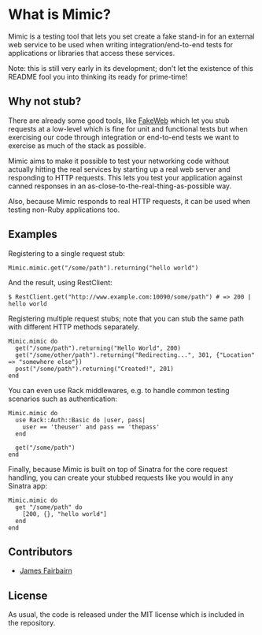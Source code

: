 # What is Mimic?
Mimic is a testing tool that lets you set create a fake stand-in for an external web service to be used when writing integration/end-to-end tests for applications or libraries that access these services.

Note: this is still very early in its development; don't let the existence of this README fool you into thinking its ready for prime-time!

## Why not stub?
There are already some good tools, like [FakeWeb](http://fakeweb.rubyforge.org/) which let you stub requests at a low-level which is fine for unit and functional tests but when exercising our code through integration or end-to-end tests we want to exercise as much of the stack as possible.

Mimic aims to make it possible to test your networking code without actually hitting the real services by starting up a real web server and responding to HTTP requests. This lets you test your application against canned responses in an as-close-to-the-real-thing-as-possible way.

Also, because Mimic responds to real HTTP requests, it can be used when testing non-Ruby applications too.

## Examples

Registering to a single request stub:

    Mimic.mimic.get("/some/path").returning("hello world")
    
And the result, using RestClient:
  
    $ RestClient.get("http://www.example.com:10090/some/path") # => 200 | hello world
  
Registering multiple request stubs; note that you can stub the same path with different HTTP methods separately.

    Mimic.mimic do
      get("/some/path").returning("Hello World", 200)
      get("/some/other/path").returning("Redirecting...", 301, {"Location" => "somewhere else"})
      post("/some/path").returning("Created!", 201)
    end
    
You can even use Rack middlewares, e.g. to handle common testing scenarios such as authentication:

    Mimic.mimic do
      use Rack::Auth::Basic do |user, pass|
        user == 'theuser' and pass == 'thepass'
      end
      
      get("/some/path")
    end
    
Finally, because Mimic is built on top of Sinatra for the core request handling, you can create your stubbed requests like you would in any Sinatra app:

    Mimic.mimic do
      get "/some/path" do
        [200, {}, "hello world"]
      end
    end

## Contributors

* [James Fairbairn](http://github.com/jfairbairn)

## License

As usual, the code is released under the MIT license which is included in the repository.

